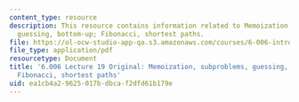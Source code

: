 ```yaml
---
content_type: resource
description: This resource contains information related to Memoization, subproblems,
  guessing, bottom-up; Fibonacci, shortest paths.
file: https://ol-ocw-studio-app-qa.s3.amazonaws.com/courses/6-006-introduction-to-algorithms-fall-2011/ea1cb4a29625017bdbcaf2dfd61b179e_MIT6_006F11_lec19_orig.pdf
file_type: application/pdf
resourcetype: Document
title: '6.006 Lecture 19 Original: Memoization, subproblems, guessing, bottom-up;
  Fibonacci, shortest paths'
uid: ea1cb4a2-9625-017b-dbca-f2dfd61b179e
---
```


